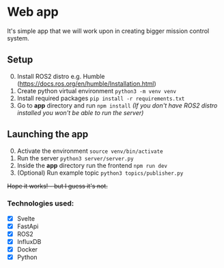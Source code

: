 # Web app
It's simple app that we will work upon in creating bigger mission control system.


## Setup
0. Install ROS2 distro e.g. Humble (https://docs.ros.org/en/humble/Installation.html)
1. Create python virtual environment `python3 -m venv venv`
2. Install required packages `pip install -r requirements.txt`
3. Go to **app** directory and run `npm install`
*(If you don't have ROS2 distro installed you won't be able to run the server)*

## Launching the app
0. Activate the environment `source venv/bin/activate`
1. Run the server `python3 server/server.py`
2. Inside the **app** directory run the frontend `npm run dev`
3. (Optional) Run example topic `python3 topics/publisher.py`

~~Hope it works! - but I guess it's not.~~


### Technologies used:

- [x] Svelte
- [x] FastApi
- [x] ROS2
- [x] InfluxDB
- [x] Docker
- [x] Python
